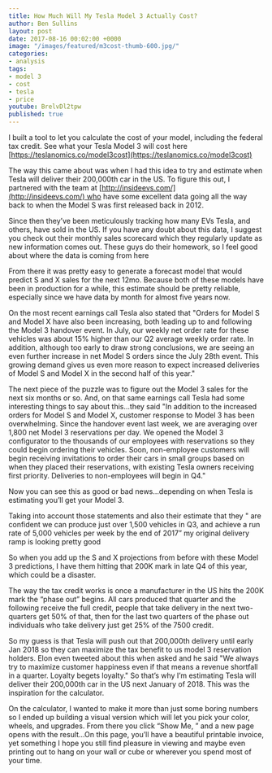 ```yaml
---
title: How Much Will My Tesla Model 3 Actually Cost?
author: Ben Sullins
layout: post
date: 2017-08-16 00:02:00 +0000
image: "/images/featured/m3cost-thumb-600.jpg/"
categories:
- analysis
tags:
- model 3
- cost
- tesla
- price
youtube: BrelvDl2tpw
published: true
---
```

I built a tool to let you calculate the cost of your model, including the federal tax credit. See what your Tesla Model 3 will cost here [https://teslanomics.co/model3cost](https://teslanomics.co/model3cost)

The way this came about was when I had this idea to try and estimate when Tesla will deliver their 200,000th car in the US. To figure this out, I partnered with the team at [http://insideevs.com/](http://insideevs.com/) who have some excellent data going all the way back to when the Model S was first released back in 2012.

Since then they’ve been meticulously tracking how many EVs Tesla, and others, have sold in the US. If you have any doubt about this data, I suggest you check out their monthly sales scorecard which they regularly update as new information comes out. These guys do their homework, so I feel good about where the data is coming from here

From there it was pretty easy to generate a forecast model that would predict S and X sales for the next 12mo. Because both of these models have been in production for a while, this estimate should be pretty reliable, especially since we have data by month for almost five years now.

On the most recent earnings call Tesla also stated that "Orders for Model S and Model X have also been increasing, both leading up to and following the Model 3 handover event. In July, our weekly net order rate for these vehicles was about 15% higher than our Q2 average weekly order rate. In addition, although too early to draw strong conclusions, we are seeing an even further increase in net Model S orders since the July 28th event. This growing demand gives us even more reason to expect increased deliveries of Model S and Model X in the second half of this year."

The next piece of the puzzle was to figure out the Model 3 sales for the next six months or so. And, on that same earnings call Tesla had some interesting things to say about this…they said "In addition to the increased orders for Model S and Model X, customer response to Model 3 has been overwhelming. Since the handover event last week, we are averaging over 1,800 net Model 3 reservations per day. We opened the Model 3 configurator to the thousands of our employees with reservations so they could begin ordering their vehicles. Soon, non-employee customers will begin receiving invitations to order their cars in small groups based on when they placed their reservations, with existing Tesla owners receiving first priority. Deliveries to non-employees will begin in Q4."

Now you can see this as good or bad news…depending on when Tesla is estimating you’ll get your Model 3.

Taking into account those statements and also their estimate that they " are confident we can produce just over 1,500 vehicles in Q3, and achieve a run rate of 5,000 vehicles per week by the end of 2017” my original delivery ramp is looking pretty good

So when you add up the S and X projections from before with these Model 3 predictions, I have them hitting that 200K mark in late Q4 of this year, which could be a disaster.

The way the tax credit works is once a manufacturer in the US hits the 200K mark the “phase out” begins. All cars produced that quarter and the following receive the full credit, people that take delivery in the next two-quarters get 50% of that, then for the last two quarters of the phase out individuals who take delivery just get 25% of the 7500 credit.

So my guess is that Tesla will push out that 200,000th delivery until early Jan 2018 so they can maximize the tax benefit to us model 3 reservation holders. Elon even tweeted about this when asked and he said "We always try to maximize customer happiness even if that means a revenue shortfall in a quarter. Loyalty begets loyalty."
So that’s why I’m estimating Tesla will deliver their 200,000th car in the US next January of 2018. This was the inspiration for the calculator.

On the calculator, I wanted to make it more than just some boring numbers so I ended up building a visual version which will let you pick your color, wheels, and upgrades. From there you click “Show Me, ” and a new page opens with the result…On this page, you’ll have a beautiful printable invoice, yet something I hope you still find pleasure in viewing and maybe even printing out to hang on your wall or cube or wherever you spend most of your time.
